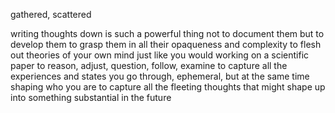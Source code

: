gathered, scattered

writing thoughts down is such a powerful thing
not to document them
but to develop them
to grasp them in all their opaqueness and complexity
to flesh out theories of your own mind just like you would working on a scientific paper
to reason, adjust, question, follow, examine
to capture all the experiences and states you go through, ephemeral, but at the same time shaping who you are
to capture all the fleeting thoughts that might shape up into something substantial in the future